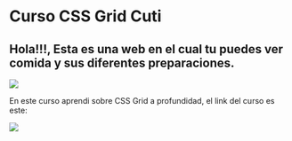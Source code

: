 # Curso CSS Grid Cuti
## Hola!!!, Esta es una web en el cual tu puedes ver comida y sus diferentes preparaciones.
![](https://i.postimg.cc/W31C93vr/Captura-de-pantalla-2024-07-29-155000.png)

En este curso aprendi sobre CSS Grid a profundidad, el link del curso es este:

<a href="https://platzi.com/cursos/css-grid/"><img src="https://static.platzi.com/media/learningpath/badges/426f8baa-c38c-4f41-af01-1ed55754bc08.jpg" target="_blank" rel="noopener noreferrer"/></a>